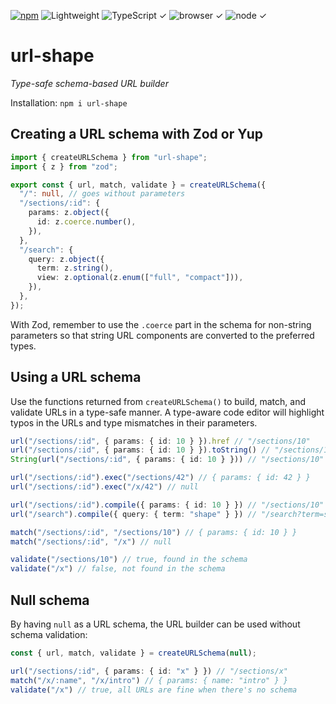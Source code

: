 [![npm](https://flat.badgen.net/npm/v/url-shape?labelColor=345&color=46e)](https://www.npmjs.com/package/url-shape) ![Lightweight](https://flat.badgen.net/bundlephobia/minzip/url-shape/?labelColor=345&color=46e&r=0) ![TypeScript ✓](https://flat.badgen.net/badge/TypeScript/✓?labelColor=345&color=345) ![browser ✓](https://flat.badgen.net/badge/browser/✓?labelColor=345&color=345) ![node ✓](https://flat.badgen.net/badge/node/✓?labelColor=345&color=345)

# url-shape

*Type-safe schema-based URL builder*

Installation: `npm i url-shape`

## Creating a URL schema with Zod or Yup

```ts
import { createURLSchema } from "url-shape";
import { z } from "zod";

export const { url, match, validate } = createURLSchema({
  "/": null, // goes without parameters
  "/sections/:id": {
    params: z.object({
      id: z.coerce.number(),
    }),
  },
  "/search": {
    query: z.object({
      term: z.string(),
      view: z.optional(z.enum(["full", "compact"])),
    }),
  },
});
```

With Zod, remember to use the `.coerce` part in the schema for non-string parameters so that string URL components are converted to the preferred types.

## Using a URL schema

Use the functions returned from `createURLSchema()` to build, match, and validate URLs in a type-safe manner. A type-aware code editor will highlight typos in the URLs and type mismatches in their parameters.

```ts
url("/sections/:id", { params: { id: 10 } }).href // "/sections/10"
url("/sections/:id", { params: { id: 10 } }).toString() // "/sections/10"
String(url("/sections/:id", { params: { id: 10 } })) // "/sections/10"

url("/sections/:id").exec("/sections/42") // { params: { id: 42 } }
url("/sections/:id").exec("/x/42") // null

url("/sections/:id").compile({ params: { id: 10 } }) // "/sections/10"
url("/search").compile({ query: { term: "shape" } }) // "/search?term=shape"

match("/sections/:id", "/sections/10") // { params: { id: 10 } }
match("/sections/:id", "/x") // null

validate("/sections/10") // true, found in the schema
validate("/x") // false, not found in the schema
```

## Null schema

By having `null` as a URL schema, the URL builder can be used without schema validation:

```ts
const { url, match, validate } = createURLSchema(null);

url("/sections/:id", { params: { id: "x" } }) // "/sections/x"
match("/x/:name", "/x/intro") // { params: { name: "intro" } }
validate("/x") // true, all URLs are fine when there's no schema
```
